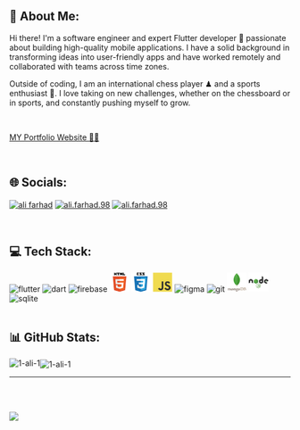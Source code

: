 ## 💫 About Me:
Hi there! I'm a software engineer and expert Flutter developer 🩵 passionate about building high-quality mobile applications. I have a solid background in transforming ideas into user-friendly apps and have worked remotely and collaborated with teams across time zones.

Outside of coding, I am an international chess player ♟ and a sports enthusiast 🏅. I love taking on new challenges, whether on the chessboard or in sports, and constantly pushing myself to grow.

<br>

[MY Portfolio Website 👨‍💻](https://ali-farhad-dev.web.app)

<br>

## 🌐 Socials:

<p align="left">
<a href="https://www.linkedin.com/in/ali-farhad-90b4b8198/" target="blank"><img align="center" src="https://raw.githubusercontent.com/rahuldkjain/github-profile-readme-generator/master/src/images/icons/Social/linked-in-alt.svg" alt="ali farhad" height="25" width="35" /></a>
<a href="https://fb.com/ali.farhad.98" target="blank"><img align="center" src="https://raw.githubusercontent.com/rahuldkjain/github-profile-readme-generator/master/src/images/icons/Social/facebook.svg" alt="ali.farhad.98" height="25" width="35" /></a>
<a href="https://instagram.com/ali.farhad.98" target="blank"><img align="center" src="https://raw.githubusercontent.com/rahuldkjain/github-profile-readme-generator/master/src/images/icons/Social/instagram.svg" alt="ali.farhad.98" height="25" width="35" /></a>
</p>

<br>

## 💻 Tech Stack:

<p align="left"><img src="https://www.vectorlogo.zone/logos/flutterio/flutterio-icon.svg" alt="flutter" width="35" height="35"/>  <img src="https://www.vectorlogo.zone/logos/dartlang/dartlang-icon.svg" alt="dart" width="35" height="35"/> <img src="https://www.vectorlogo.zone/logos/firebase/firebase-icon.svg" alt="firebase" width="35" height="35"/>  <img src="https://raw.githubusercontent.com/devicons/devicon/master/icons/html5/html5-original-wordmark.svg" alt="html5" width="35" height="35"/>  <img src="https://raw.githubusercontent.com/devicons/devicon/master/icons/css3/css3-original-wordmark.svg" alt="css3" width="35" height="35"/>  <img src="https://raw.githubusercontent.com/devicons/devicon/master/icons/javascript/javascript-original.svg" alt="javascript" width="35" height="35"/>  <img src="https://www.vectorlogo.zone/logos/figma/figma-icon.svg" alt="figma" width="35" height="35"/>  <img src="https://www.vectorlogo.zone/logos/git-scm/git-scm-icon.svg" alt="git" width="35" height="35"/>  <img src="https://raw.githubusercontent.com/devicons/devicon/master/icons/mongodb/mongodb-original-wordmark.svg" alt="mongodb" width="35" height="35"/>   <img src="https://raw.githubusercontent.com/devicons/devicon/master/icons/nodejs/nodejs-original-wordmark.svg" alt="nodejs" width="35" height="35"/> <img src="https://www.vectorlogo.zone/logos/sqlite/sqlite-icon.svg" alt="sqlite" width="35" height="35"/>

  <br>
  <br>
  
## 📊 GitHub Stats:

<p><img align="left" src="https://github-readme-stats.vercel.app/api/top-langs?username=1-ali-1&theme=dark&show_icons=true&locale=en&layout=compact" alt="1-ali-1" /></p>

<p><img align="center" src="https://github-readme-streak-stats.herokuapp.com/?user=1-ali-1&theme=dark" alt="1-ali-1" /></p>

---

<br>
<br>

[![](https://visitcount.itsvg.in/api?id=1-Ali-1&icon=0&color=0)](https://visitcount.itsvg.in)


